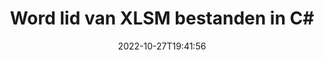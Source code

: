 ---
############################# Static ############################
layout: "auto-gen-merger"
date: 2022-10-27T19:41:56
draft: false
otherformats: one otp ott pdf pps ppsx ppt pptx rtf tex vdx vsdm vsdx vssm vssx vstm

############################# Head ############################
head_title: "Word lid van XLSM bestanden in C# | XLSM Fusie"
head_description: "Voeg meerdere XLSM-bestanden samen in één bestand met behulp van de C# .NET-documentfusie-API. Voeg specifieke pagina's of paginabereiken van verschillende documenten samen tot één document."

############################# Header ############################
title: "Word lid van XLSM bestanden in C#"
description: "Sluit je aan bij XLSM met een paar regels .NET code."
bg_image: "https://cms.admin.containerize.com/templates/aspose/App_Themes/V3/images/bg/header1.png"
bg_overlay: false
button:
    enable: true
    icon: "fas fa-arrow-down"
    label: "Download gratis proefversie"
    link: "https://downloads.groupdocs.com/merger/net"

############################# SubMenu ############################
submenu:
    enable: true

    left:
        img_alt: "GroupDocs.Merger for .NET"
        image: "https://cms.admin.containerize.com/templates/groupdocs/images/product-logos/90x90-noborder/groupdocs-merger-net.png"
        product: "GroupDocs.Merger"
        platform: ".NET"

    middle:
        button:

            # button loop
            - link: "https://apireference.groupdocs.com/merger/net"
              text: "API-referentie"

            # button loop
            - link: "https://github.com/groupdocs-merger"
              text: "Codevoorbeelden"

            # button loop
            - link: "https://products.groupdocs.app/merger/family"
              text: "Live demo's"

            # button loop
            - link: "https://purchase.groupdocs.com/pricing/merger/net"
              text: "Prijzen"

    right:
        link_download: "https://downloads.groupdocs.com/merger"
        link_learn: "https://docs.groupdocs.com/merger/net"
        link_buy: "https://purchase.groupdocs.com"

############################# About ############################
about:
    enable: true
    title: "Over GroupDocs.Merger for .NET API"
    content: |
        [GroupDocs.Merger for .NET](/nl/merger/net/) biedt een handige oplossing om meerdere PDF's, Microsoft Office (Word, Excel, PowerPoint, OneNote), OpenDocument, HTML, afbeeldingen en vele andere documenten in één bestand in .NET-applicaties. GroupDocs.Merger zal u veel moeite besparen, aangezien u XLSM documenten mag samenvoegen - het is niet nodig om software van derden, desktopapplicaties of plug-ins te installeren. Nu is het niet meer nodig om uw tijd te verspillen en handmatig bestanden samen te voegen! De missie van GroupDoc is het leveren van de beste kwaliteit en het vereenvoudigen van documentverwerkingsworkflows.
        
        GroupDocs.Merger API is de juiste keuze voor bedrijfsoplossingen die functies voor het samenvoegen van bestanden nodig hebben. Deze API's worden goed ondersteund op alle belangrijke besturingssystemen en platforms, waaronder .NET Framework, .NET Standard, .NET Core, Mono.

############################# Steps ############################
steps:
    enable: true
    title_left: "Deelnemen aan meerdere XLSM bestanden"
    content_left: |
        [GroupDocs.Merger for .NET](/nl/merger/net/) maakt het voor .NET-ontwikkelaars gemakkelijk om twee of meer XLSM-bestanden in hun applicaties samen te voegen door een paar eenvoudige stappen.
        
        * Maak een nieuw exemplaar van **Merger** en geef het brondocumentpad door als een constructorparameter.
        * Roep **Join** van de **Merger**-klasse aan en geef het tweede brondocumentpad door.
        * Roep **Save** van de klasse **Merger** aan om het samengevoegde document op te slaan.

    title_right: "systeem vereisten"
    content_right: |
        GroupDocs.Merger for .NET API's worden ondersteund op alle belangrijke platforms en besturingssystemen. Voordat u de onderstaande code uitvoert, moet u ervoor zorgen dat de volgende vereisten op uw systeem zijn geïnstalleerd.

        * Besturingssystemen: Microsoft Windows, Linux, MacOS
        * Ontwikkelomgevingen: Visual Studio, Xamarin, MonoDevelop
        * Kaders: .NET Framework, .NET Standard, .NET Core, Mono
        * Download de nieuwste versie van GroupDocs.Merger for .NET van [NuGet](https://www.nuget.org/packages/groupdocs.merger)
         
    code: |
     {{% merger/additional-styles %}}
     {{< merger/code-merger title="Hoe u XLSM bestanden samenvoegt met behulp van C# voorbeeldcode">}}

        ```csharp    
        // Word lid van XLSM bestanden met behulp van GroupDocs.Merger API
        // Instantie van fusie met invoer XLSM document
        using (Merger merger = new Merger("input1.xlsm"))
          {
            // Roep de Join-methode van de instantie van de Merger-klasse aan en geef het tweede brondocumentpad door
            merger.Join("input2.xlsm");
    
            // Roep de Save-methode van de instantie van de Merger-klasse aan om het samengevoegde document op te slaan
            merger.Save("merged-file.xlsm");
          }
        ```
     {{< /merger/code-merger >}}

############################# Demos ############################
demos:
    enable: true
    title: "Live demo's - Online app om deel te nemen aan documenten"
    content: |
       Neem nu deel aan meer dan één XLSM-bestanden door naar de website [GroupDocs.Merger Live Demos](https://products.groupdocs.app/merger/xlsm) te gaan.
       De live demo heeft de volgende voordelen.
        
############################# About Formats ############################
about_formats:
    enable: true

############################# More Formats ############################
more_formats:
    enable: true
    title: "Deelnemen aan andere documentindelingen"
    content: |
        .NET documenteert de fusie-API voor bestandsindelingen en afbeeldingen. Voeg enkele van de populaire documentformaten samen zoals hieronder vermeld.

############################# Back to top ###############################
back_to_top:
    enable: true
---